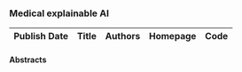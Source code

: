 
### Medical explainable AI
|Publish Date|Title|Authors|Homepage|Code|
| :---: | :---: | :---: | :---: | :---: |

#### Abstracts
